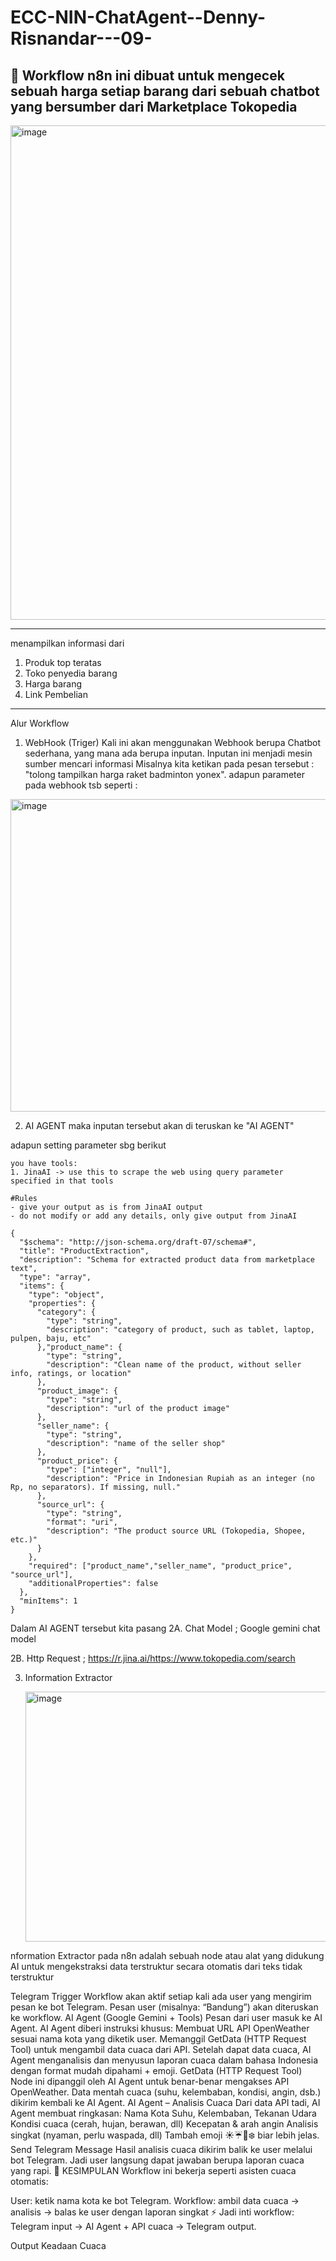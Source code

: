 # ECC-NIN-ChatAgent--Denny-Risnandar---09-
📰 Workflow n8n ini dibuat untuk mengecek sebuah harga setiap barang dari sebuah chatbot yang bersumber dari Marketplace Tokopedia
---

<img width="1598" height="791" alt="image" src="https://github.com/user-attachments/assets/dd2d8b3a-9057-46a6-8258-6c96231bec5b" />

---
menampilkan informasi dari
1. Produk top teratas
2. Toko penyedia barang
3. Harga barang
4. Link Pembelian
---

Alur Workflow

1. WebHook (Triger)
Kali ini akan menggunakan Webhook berupa Chatbot sederhana, yang mana ada berupa inputan. Inputan ini menjadi mesin sumber mencari informasi
Misalnya kita ketikan pada pesan tersebut : "tolong tampilkan harga raket badminton yonex".
adapun parameter pada webhook tsb seperti :

<img width="1000" height="500" alt="image" src="https://github.com/user-attachments/assets/d0cdb851-d4dc-42f1-91fe-b3ae2925a89c" />




2. AI AGENT
maka inputan tersebut akan di teruskan ke "AI AGENT"

adapun setting parameter sbg berikut
```
you have tools:
1. JinaAI -> use this to scrape the web using query parameter specified in that tools

#Rules
- give your output as is from JinaAI output
- do not modify or add any details, only give output from JinaAI

{
  "$schema": "http://json-schema.org/draft-07/schema#",
  "title": "ProductExtraction",
  "description": "Schema for extracted product data from marketplace text",
  "type": "array",
  "items": {
    "type": "object",
    "properties": {
      "category": {
        "type": "string",
        "description": "category of product, such as tablet, laptop, pulpen, baju, etc"
      },"product_name": {
        "type": "string",
        "description": "Clean name of the product, without seller info, ratings, or location"
      },
      "product_image": {
        "type": "string",
        "description": "url of the product image"
      },
      "seller_name": {
        "type": "string",
        "description": "name of the seller shop"
      },
      "product_price": {
        "type": ["integer", "null"],
        "description": "Price in Indonesian Rupiah as an integer (no Rp, no separators). If missing, null."
      },
      "source_url": {
        "type": "string",
        "format": "uri",
        "description": "The product source URL (Tokopedia, Shopee, etc.)"
      }
    },
    "required": ["product_name","seller_name", "product_price", "source_url"],
    "additionalProperties": false
  },
  "minItems": 1
}
```
Dalam AI AGENT tersebut kita pasang 
2A. Chat Model ; Google gemini chat model

2B. Http Request ; https://r.jina.ai/https://www.tokopedia.com/search


3. Information Extractor

   <img width="750" height="400" alt="image" src="https://github.com/user-attachments/assets/c0e13ddc-0864-4388-9674-9f6c56f08139" />


nformation Extractor pada n8n adalah sebuah node atau alat yang didukung AI untuk mengekstraksi data terstruktur secara otomatis dari teks tidak terstruktur






Telegram Trigger
Workflow akan aktif setiap kali ada user yang mengirim pesan ke bot Telegram.
Pesan user (misalnya: “Bandung”) akan diteruskan ke workflow.
AI Agent (Google Gemini + Tools)
Pesan dari user masuk ke AI Agent.
AI Agent diberi instruksi khusus:
Membuat URL API OpenWeather sesuai nama kota yang diketik user.
Memanggil GetData (HTTP Request Tool) untuk mengambil data cuaca dari API.
Setelah dapat data cuaca, AI Agent menganalisis dan menyusun laporan cuaca dalam bahasa Indonesia dengan format mudah dipahami + emoji.
GetData (HTTP Request Tool)
Node ini dipanggil oleh AI Agent untuk benar-benar mengakses API OpenWeather.
Data mentah cuaca (suhu, kelembaban, kondisi, angin, dsb.) dikirim kembali ke AI Agent.
AI Agent – Analisis Cuaca
Dari data API tadi, AI Agent membuat ringkasan:
Nama Kota
Suhu, Kelembaban, Tekanan Udara
Kondisi cuaca (cerah, hujan, berawan, dll)
Kecepatan & arah angin
Analisis singkat (nyaman, perlu waspada, dll)
Tambah emoji ☀️☔💨❄️ biar lebih jelas.
Send Telegram Message
Hasil analisis cuaca dikirim balik ke user melalui bot Telegram.
Jadi user langsung dapat jawaban berupa laporan cuaca yang rapi.
📌 KESIMPULAN
Workflow ini bekerja seperti asisten cuaca otomatis:

User: ketik nama kota ke bot Telegram.
Workflow: ambil data cuaca → analisis → balas ke user dengan laporan singkat
⚡ Jadi inti workflow: Telegram input → AI Agent + API cuaca → Telegram output.

Output Keadaan Cuaca


